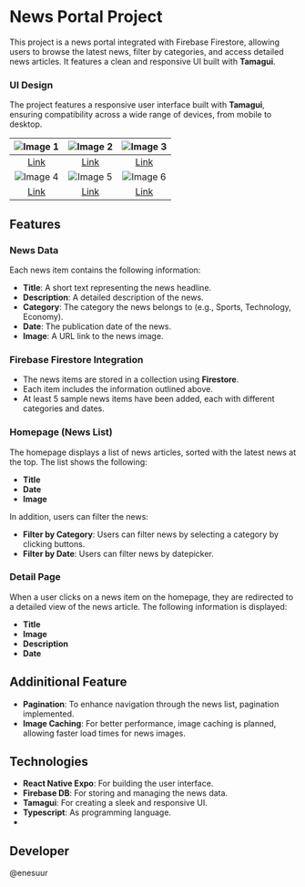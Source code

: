 # News Portal Project

This project is a news portal integrated with Firebase Firestore, allowing users to browse the latest news, filter by categories, and access detailed news articles. It features a clean and responsive UI built with **Tamagui**.

### UI Design

The project features a responsive user interface built with **Tamagui**, ensuring compatibility across a wide range of devices, from mobile to desktop.

| ![Image 1](https://i.hizliresim.com/lornkct.png) | ![Image 2](https://i.hizliresim.com/4uq4e3v.png) | ![Image 3](https://i.hizliresim.com/r9ie5o6.png) |
|:---:|:---:|:---:|
| [Link](https://hizliresim.com/lornkct) | [Link](https://hizliresim.com/4uq4e3v) | [Link](https://hizliresim.com/r9ie5o6) |
| ![Image 4](https://i.hizliresim.com/2i3tw3e.png) | ![Image 5](https://i.hizliresim.com/9sdn7et.png) | ![Image 6](https://i.hizliresim.com/cfo1nx9.png) |
| [Link](https://hizliresim.com/2i3tw3e) | [Link](https://hizliresim.com/9sdn7et) | [Link](https://hizliresim.com/cfo1nx9) |



## Features

### News Data

Each news item contains the following information:

- **Title**: A short text representing the news headline.
- **Description**: A detailed description of the news.
- **Category**: The category the news belongs to (e.g., Sports, Technology, Economy).
- **Date**: The publication date of the news.
- **Image**: A URL link to the news image.

### Firebase Firestore Integration

- The news items are stored in a collection using **Firestore**.
- Each item includes the information outlined above.
- At least 5 sample news items have been added, each with different categories and dates.

### Homepage (News List)

The homepage displays a list of news articles, sorted with the latest news at the top. The list shows the following:

- **Title**
- **Date**
- **Image**

In addition, users can filter the news:

- **Filter by Category**: Users can filter news by selecting a category by clicking buttons.
- **Filter by Date**: Users can filter news by datepicker.

### Detail Page

When a user clicks on a news item on the homepage, they are redirected to a detailed view of the news article. The following information is displayed:

- **Title**
- **Image**
- **Description**
- **Date**

## Addinitional Feature

- **Pagination**: To enhance navigation through the news list, pagination implemented.
- **Image Caching**: For better performance, image caching is planned, allowing faster load times for news images.


## Technologies

- **React Native Expo**: For building the user interface.
- **Firebase DB**: For storing and managing the news data.
- **Tamagui**: For creating a sleek and responsive UI.
- **Typescript**: As programming language.
- 
## Developer
@enesuur

